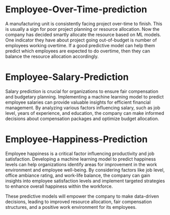 # Employee-Over-Time-prediction
A manufacturing unit is consistently facing project over-time to finish. This is usually a sign for poor project planning or resource allocation. Now the company has decided smartly allocate the resource based on ML models. One indicator they have about project going out-of-budget is number of employees working overtime. If a good predictive model can help them predict which employees are expected to do overtime, then they can balance the resource allocation accordingly.

# Employee-Salary-Prediction
Salary prediction is crucial for organizations to ensure fair compensation and budgetary planning. Implementing a machine learning model to predict employee salaries can provide valuable insights for efficient financial management. By analyzing various factors influencing salary, such as job level, years of experience, and education, the company can make informed decisions about compensation packages and optimize budget allocation.

# Employee-Happiness-Prediction
Employee happiness is a critical factor influencing productivity and job satisfaction. Developing a machine learning model to predict happiness levels can help organizations identify areas for improvement in the work environment and employee well-being. By considering factors like job level, office ambiance rating, and work-life balance, the company can gain insights into employee satisfaction levels and implement targeted strategies to enhance overall happiness within the workforce.

These predictive models will empower the company to make data-driven decisions, leading to improved resource allocation, fair compensation structures, and a positive work environment for its employees.


